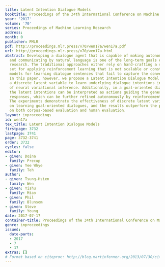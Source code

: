 ```yaml
---
title: Latent Intention Dialogue Models
booktitle: Proceedings of the 34th International Conference on Machine Learning
year: '2017'
volume: '70'
series: Proceedings of Machine Learning Research
address: 
month: 0
publisher: PMLR
pdf: http://proceedings.mlr.press/v70/wen17a/wen17a.pdf
url: http://proceedings.mlr.press/v70/wen17a.html
abstract: Developing a dialogue agent that is capable of making autonomous decisions
  and communicating by natural language is one of the long-term goals of machine learning
  research. The traditional approaches either rely on hand-crafting a small state-action
  set for applying reinforcement learning that is not scalable or constructing deterministic
  models for learning dialogue sentences that fail to capture the conversational stochasticity.
  In this paper, however, we propose a Latent Intention Dialogue Model that employs
  a discrete latent variable to learn underlying dialogue intentions in the framework
  of neural variational inference. Additionally, in a goal-oriented dialogue scenario,
  the latent intentions can be interpreted as actions guiding the generation of machine
  responses, which can be further refined autonomously by reinforcement learning.
  The experiments demonstrate the effectiveness of discrete latent variable models
  on learning goal-oriented dialogues, and the results outperform the published benchmarks
  on both corpus-based evaluation and human evaluation.
layout: inproceedings
id: wen17a
tex_title: Latent Intention Dialogue Models
firstpage: 3732
lastpage: 3741
page: 3732-3741
order: 3732
cycles: false
editor:
- given: Doina
  family: Precup
- given: Yee Whye
  family: Teh
author:
- given: Tsung-Hsien
  family: Wen
- given: Yishu
  family: Miao
- given: Phil
  family: Blunsom
- given: Steve
  family: Young
date: 2017-07-17
container-title: Proceedings of the 34th International Conference on Machine Learning
genre: inproceedings
issued:
  date-parts:
  - 2017
  - 7
  - 17
extras: []
# Format based on citeproc: http://blog.martinfenner.org/2013/07/30/citeproc-yaml-for-bibliographies/
---
```

